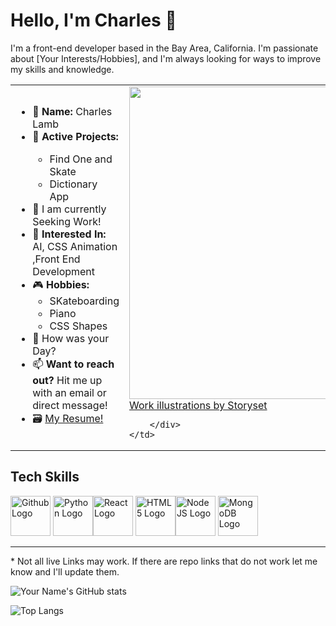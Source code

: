 # Hello, I'm Charles 👋

I'm a front-end developer based in the Bay Area, California. I'm passionate about [Your Interests/Hobbies], and I'm always looking for ways to improve my skills and knowledge.

<table>
  <tr>
    <td style="width:50%">
      <ul>
        <li> 📛 <b>Name:</b> Charles Lamb</li>
        <li> 🌱 <b>Active Projects: </b></li>
            <ul>
                <li>Find One and Skate</li>
                <li>Dictionary App</li>
            </ul>
        <li> 🔭 I am currently Seeking Work! </li>
        <li> 🌽 <b>Interested In:</b> AI, CSS Animation ,Front End Development</li>
        <li> 🎮 <b>Hobbies:</b>
          <ul>
            <li> SKateboarding </li>
            <li> Piano </li> 
            <li> CSS Shapes </li>
          </ul>
        </li>
        <li> 💬 How was your Day? </li>
        <li> 📫 <b>Want to reach out?</b> Hit me up with an email or direct message! </li>
        <li> 🗃 <a href="https://drive.google.com/drive/folders/1F_5yni5HJDPK5VjpCZtugSyeM_gv6zwK"> My Resume! </a> </li>
    </td>
    <td style="width:50%">
        <img src=./Assets/img/ScrollingItem.gif style="width:500px"/>
        <div>
            <a href="https://storyset.com/work">Work illustrations by Storyset</a>
           
        </div>
    </td>
  </tr>
</table> 

<h2>Tech Skills</h2>

<img src="./Assets/img/Logos/png/Github.png" alt="Github Logo" height=64px/>
<img src="./Assets/img/Logos/png/Python.png" alt="Python Logo" height=64px/><img src="./Assets/img/Logos/png/React.png" alt="React Logo" height=64px/>
<img src="./Assets/img/Logos/png/HTML_Badge.png" alt="HTML 5 Logo" height=64px/><img src="./Assets/img/Logos/png/Node.png" alt="Node JS Logo" height=64px/>
<img src="./Assets/img/Logos/png/Mongo.png" alt="MongoDB Logo" height=64px/>

<hr>
<p>* Not all live Links may work. If there are repo links that do not work let me know and I'll update them.</p>


![Your Name's GitHub stats](https://github-readme-stats.vercel.app/api?username=yourusername&show_icons=true)

![Top Langs](https://github-readme-stats.vercel.app/api/top-langs/?username=yourusername&layout=compact)
